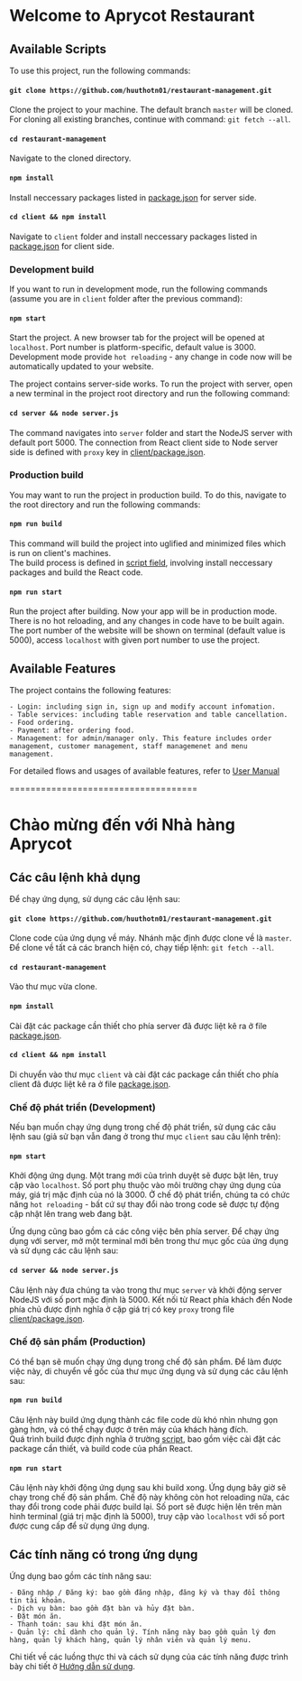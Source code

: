 # Welcome to Aprycot Restaurant


## Available Scripts

To use this project, run the following commands:

#### `git clone https://github.com/huuthotn01/restaurant-management.git`

Clone the project to your machine. The default branch `master` will be cloned. For cloning all existing branches, continue with command: `git fetch --all`.

#### `cd restaurant-management`

Navigate to the cloned directory.

#### `npm install`

Install neccessary packages listed in [package.json](package.json) for server side.

#### `cd client && npm install`

Navigate to `client` folder and install neccessary packages listed in [package.json](client/package.json) for client side.

### Development build

If you want to run in development mode, run the following commands (assume you are in `client` folder after the previous command):

#### `npm start`

Start the project. A new browser tab for the project will be opened at `localhost`. Port number is platform-specific, default value is 3000. Development mode provide `hot reloading` - any change in code now will be automatically updated to your website.

The project contains server-side works. To run the project with server, open a new terminal in the project root directory and run the following command:

#### `cd server && node server.js`

The command navigates into `server` folder and start the NodeJS server with default port 5000. The connection from React client side to Node server side is defined with `proxy` key in [client/package.json](client/package.json).

### Production build

You may want to run the project in production build. To do this, navigate to the root directory and run the following commands:

#### `npm run build`

This command will build the project into uglified and minimized files which is run on client's machines.\
The build process is defined in [script field](package.json), involving install neccessary packages and build the React code.

#### `npm run start`

Run the project after building. Now your app will be in production mode. There is no hot reloading, and any changes in code have to be built again. The port number of the website will be shown on terminal (default value is 5000), access `localhost` with given port number to use the project.

## Available Features

The project contains the following features:

    - Login: including sign in, sign up and modify account infomation. 
    - Table services: including table reservation and table cancellation.
    - Food ordering.
    - Payment: after ordering food.
    - Management: for admin/manager only. This feature includes order management, customer management, staff managemenet and menu management.

For detailed flows and usages of available features, refer to [User Manual](/document/UserManual/UserManual.pdf)


====================================


# Chào mừng đến với Nhà hàng Aprycot


## Các câu lệnh khả dụng

Để chạy ứng dụng, sử dụng các câu lệnh sau:

#### `git clone https://github.com/huuthotn01/restaurant-management.git`

Clone code của ứng dụng về máy. Nhánh mặc định được clone về là `master`. Để clone về tất cả các branch hiện có, chạy tiếp lệnh: `git fetch --all`.

#### `cd restaurant-management`

Vào thư mục vừa clone.

#### `npm install`

Cài đặt các package cần thiết cho phía server đã được liệt kê ra ở file [package.json](package.json).

#### `cd client && npm install`

Di chuyển vào thư mục `client` và cài đặt các package cần thiết cho phía client đã được liệt kê ra ở file [package.json](client/package.json).

### Chế độ phát triển (Development)

Nếu bạn muốn chạy ứng dụng trong chế độ phát triển, sử dụng các câu lệnh sau (giả sử bạn vẫn đang ở trong thư mục `client` sau câu lệnh trên):

#### `npm start`

Khởi động ứng dụng. Một trang mới của trình duyệt sẽ được bật lên, truy cập vào `localhost`. Số port phụ thuộc vào môi trường chạy ứng dụng của máy, giá trị mặc định của nó là 3000. Ở chế độ phát triển, chúng ta có chức năng `hot reloading` - bất cứ sự thay đổi nào trong code sẽ được tự động cập nhật lên trang web đang bật.

Ứng dụng cũng bao gồm cả các công việc bên phía server. Để chạy ứng dụng với server, mở một terminal mới bên trong thư mục gốc của ứng dụng và sử dụng các câu lệnh sau:

#### `cd server && node server.js`

Câu lệnh này đưa chúng ta vào trong thư mục `server` và khởi động server NodeJS với số port mặc định là 5000. Kết nối từ React phía khách đến Node phía chủ được định nghĩa ở cặp giá trị có key `proxy` trong file [client/package.json](client/package.json).

### Chế độ sản phẩm (Production)

Có thể bạn sẽ muốn chạy ứng dụng trong chế độ sản phẩm. Để làm được việc này, di chuyển về gốc của thư mục ứng dụng và sử dụng các câu lệnh sau:

#### `npm run build`

Câu lệnh này build ứng dụng thành các file code dù khó nhìn nhưng gọn gàng hơn, và có thể chạy được ở trên máy của khách hàng đích.\
Quá trình build được định nghĩa ở trường [script](package.json), bao gồm việc cài đặt các package cần thiết, và build code của phần React.

#### `npm run start`

Câu lệnh này khởi động ứng dụng sau khi build xong. Ứng dụng bây giờ sẽ chạy trong chế độ sản phẩm. Chế độ này không còn hot reloading nữa, các thay đổi trong code phải được build lại. Số port sẽ được hiện lên trên màn hình terminal (giá trị mặc định là 5000), truy cập vào `localhost` với số port được cung cấp để sử dụng ứng dụng.

## Các tính năng có trong ứng dụng

Ứng dụng bao gồm các tính năng sau:

    - Đăng nhập / Đăng ký: bao gồm đăng nhập, đăng ký và thay đổi thông tin tài khoản. 
    - Dịch vụ bàn: bao gồm đặt bàn và hủy đặt bàn.
    - Đặt món ăn.
    - Thanh toán: sau khi đặt món ăn.
    - Quản lý: chỉ dành cho quản lý. Tính năng này bao gồm quản lý đơn hàng, quản lý khách hàng, quản lý nhân viên và quản lý menu.

Chi tiết về các luồng thực thi và cách sử dụng của các tính năng được trình bày chi tiết ở [Hướng dẫn sử dụng](/document/UserManual/UserManual.pdf).